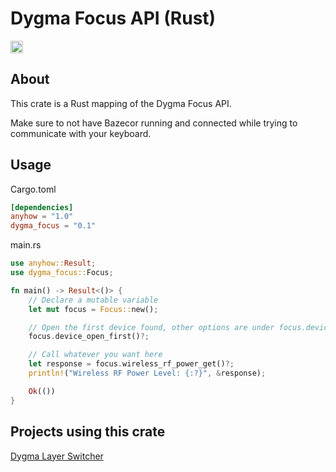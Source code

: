 # Dygma Focus API (Rust)

[<img alt="crates.io" src="https://img.shields.io/crates/v/dygma_focus?style=for-the-badge&color=fc8d62&logo=rust" height="20">](https://crates.io/crates/dygma_focus)

## About

This crate is a Rust mapping of the Dygma Focus API.

Make sure to not have Bazecor running and connected while trying to communicate with your keyboard.

## Usage

Cargo.toml

```toml
[dependencies]
anyhow = "1.0"
dygma_focus = "0.1"
```

main.rs

```rust
use anyhow::Result;
use dygma_focus::Focus;

fn main() -> Result<()> {
    // Declare a mutable variable
    let mut focus = Focus::new();

    // Open the first device found, other options are under focus.device_*
    focus.device_open_first()?;

    // Call whatever you want here
    let response = focus.wireless_rf_power_get()?;
    println!("Wireless RF Power Level: {:?}", &response);

    Ok(())
}
```

## Projects using this crate

[Dygma Layer Switcher](https://github.com/mbwilding/dygma-layer-switcher)
